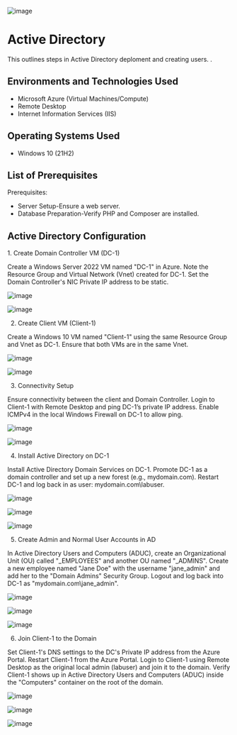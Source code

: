 <p align="center">

![image](https://github.com/Chas101/AD-EX/assets/153942150/cb2458d6-290b-4ae6-b081-7dc4b3d4fcfb)


</p>

<h1>Active Directory </h1>
This outlines steps in Active Directory deploment and creating users. .<br />

<h2>Environments and Technologies Used</h2>

- Microsoft Azure (Virtual Machines/Compute)
- Remote Desktop
- Internet Information Services (IIS)
  
<h2>Operating Systems Used </h2>

- Windows 10</b> (21H2)

<h2>List of Prerequisites</h2>
Prerequisites:

- Server Setup-Ensure a web server.
- Database Preparation-Verify PHP and Composer are installed.

<h2>Active Directory Configuration </h2>

<p>

</p>
1. Create Domain Controller VM (DC-1)

Create a Windows Server 2022 VM named "DC-1" in Azure.
Note the Resource Group and Virtual Network (Vnet) created for DC-1.
Set the Domain Controller's NIC Private IP address to be static.

![image](https://github.com/Chas101/AD-EX/assets/153942150/83f1c37a-45c3-4c8b-9be4-c7ba9d0c7546)

![image](https://github.com/Chas101/AD-EX/assets/153942150/e604233d-cf0d-498e-b354-abcf9487bdd4)


2. Create Client VM (Client-1)

Create a Windows 10 VM named "Client-1" using the same Resource Group and Vnet as DC-1.
Ensure that both VMs are in the same Vnet.

![image](https://github.com/Chas101/AD-EX/assets/153942150/ff619994-e624-4d9b-a6c2-ca4ab7f7de8f)

![image](https://github.com/Chas101/AD-EX/assets/153942150/4ee232ef-b5d3-408b-8e60-b2c9eb9d9da6)


3. Connectivity Setup

Ensure connectivity between the client and Domain Controller.
Login to Client-1 with Remote Desktop and ping DC-1’s private IP address.
Enable ICMPv4 in the local Windows Firewall on DC-1 to allow ping.

![image](https://github.com/Chas101/AD-EX/assets/153942150/5354f76c-0301-4970-a603-aeb5163e0a0f)

![image](https://github.com/Chas101/AD-EX/assets/153942150/78bce6fc-7195-47a2-9b21-7418d20e500c)



4. Install Active Directory on DC-1

Install Active Directory Domain Services on DC-1.
Promote DC-1 as a domain controller and set up a new forest (e.g., mydomain.com).
Restart DC-1 and log back in as user: mydomain.com\labuser.

![image](https://github.com/Chas101/AD-EX/assets/153942150/fc9d98f3-50ba-47ac-bac7-d33b703e05e3)

![image](https://github.com/Chas101/AD-EX/assets/153942150/9ff5d3a6-d9bb-403c-abd2-4c88e6b9f381)

![image](https://github.com/Chas101/AD-EX/assets/153942150/2f5d97a5-ff3d-4bdc-87b2-2950f710c5fd)


5. Create Admin and Normal User Accounts in AD

In Active Directory Users and Computers (ADUC), create an Organizational Unit (OU) called "_EMPLOYEES" and another OU named "_ADMINS".
Create a new employee named "Jane Doe" with the username "jane_admin" and add her to the "Domain Admins" Security Group.
Logout and log back into DC-1 as "mydomain.com\jane_admin".

![image](https://github.com/Chas101/AD-EX/assets/153942150/9befa9f4-601e-410e-bc68-3fce93446a84)

![image](https://github.com/Chas101/AD-EX/assets/153942150/a8911232-f11b-451e-9c0c-726edde9b483)

![image](https://github.com/Chas101/AD-EX/assets/153942150/e99e4678-fd5f-4af1-986f-b226489fb8d4)

6. Join Client-1 to the Domain

Set Client-1's DNS settings to the DC's Private IP address from the Azure Portal.
Restart Client-1 from the Azure Portal.
Login to Client-1 using Remote Desktop as the original local admin (labuser) and join it to the domain.
Verify Client-1 shows up in Active Directory Users and Computers (ADUC) inside the "Computers" container on the root of the domain.

![image](https://github.com/Chas101/AD-EX/assets/153942150/2215b5c6-00ca-40ba-84d0-93a495b650a8)

![image](https://github.com/Chas101/AD-EX/assets/153942150/9453e640-0c39-46ff-9033-e93b1252c6d8)

![image](https://github.com/Chas101/AD-EX/assets/153942150/e6f07078-ceca-455d-8aee-a76deb764767)



</p>
<br />

<p>

</p>
<p>

</p>
<br />

<p>
